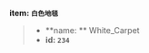<!-- BEGIN_AUTOGEN: do NOT edit in this block -->

**item: `白色地毯`**

> * **name: ** White_Carpet
> * **id: `234`**

<!-- END_AUTOGEN-->
